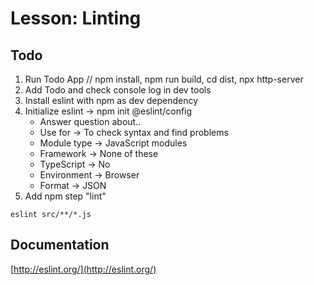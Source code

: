 # Lesson: Linting
## Todo
1. Run Todo App // npm install, npm run build, cd dist, npx http-server
1. Add Todo and check console log in dev tools
1. Install eslint with npm as dev dependency
1. Initialize eslint -> npm init @eslint/config
    - Answer question about..
    - Use for -> To check syntax and find problems
    - Module type -> JavaScript modules
    - Framework -> None of these
    - TypeScript -> No
    - Environment -> Browser
    - Format -> JSON
1. Add npm step "lint"

```eslint src/**/*.js```

## Documentation
[http://eslint.org/](http://eslint.org/)
